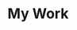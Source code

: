 ---
tags: meta
title: My Work
description: This is where you can find my content and work, and information about how to hire me. I also have a newsletter and RSS feed.
---